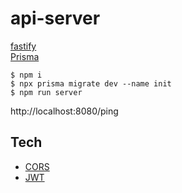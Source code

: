 # api-server

[fastify](https://www.fastify.io/)
<br>
[Prisma](https://www.prisma.io/)

```
$ npm i
$ npx prisma migrate dev --name init
$ npm run server
```

http://localhost:8080/ping

## Tech

- [CORS](https://developer.mozilla.org/ja/docs/Web/HTTP/CORS)
- [JWT](https://auth0.com/docs/secure/tokens/json-web-tokens)
